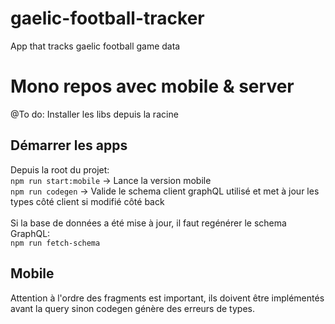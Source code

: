 # gaelic-football-tracker
App that tracks gaelic football game data

# Mono repos avec mobile & server
@To do: Installer les libs depuis la racine

## Démarrer les apps
Depuis la root du projet:</br>
`npm run start:mobile` -> Lance la version mobile</br>
`npm run codegen` -> Valide le schema client graphQL utilisé et met à jour les types côté client si modifié côté back</br>
</br>
Si la base  de données a été mise à jour, il faut regénérer le schema GraphQL:</br>
`npm run fetch-schema`


## Mobile
Attention à l'ordre des fragments est important, ils doivent être implémentés avant la query sinon codegen génère des erreurs de types.
